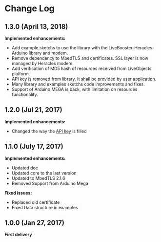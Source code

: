 # Change Log
## 1.3.0 (April 13, 2018)

**Implemented enhancements:**

- Add example sketchs to use the library with the LiveBooster-Heracles-Arduino library and modem.
- Remove dependency to MbedTLS and certificates. SSL layer is now managed by Heracles modem.
- Add verification of MD5 hash of resources received from LiveObjects platform.
- API key is removed from library. It shall be provided by user application.
- Many library and examples sketchs code improvements and fixes.
- Support of Arduino MEGA is back, with limitation on resources functionality.

## 1.2.0 (Jul 21, 2017)

**Implemented enhancements:**

- Changed the way the [API key](README.md#API-key) is filled

## 1.1.0 (July 17, 2017)

**Implemented enhancements:**

- Updated doc
- Updated core to the last version
- Updated to MbedTLS 2.1.6
- Removed Support from Arduino Mega

**Fixed issues:**

- Replaced old certificate
- Fixed Data structure in examples

## 1.0.0 (Jan 27, 2017)

**First delivery**
